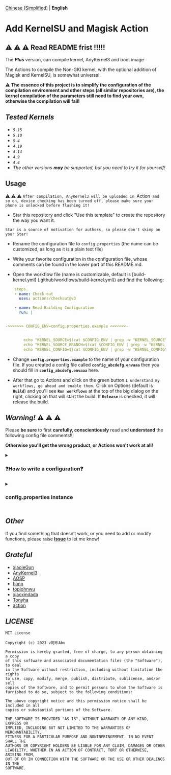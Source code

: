 [Chinese (Simplified)](README_ZH-HANS.md) | **English**

# Add KernelSU and Magisk Action

## :warning: :warning: :warning: **Read README frist !!!!!**

The ***Plus*** version, can compile kernel, AnyKernel3 and boot image

The Actions to compile the Non-GKI kernel, with the optional addition of Magisk and KernelSU, is somewhat universal.

:warning: **The essence of this project is to simplify the configuration of the compilation environment and other steps (all similar repositories are), the kernel compilation of the parameters still need to find your own, otherwise the compilation will fail!**

## ***Tested Kernels***

- *`5.15`*
- *`5.10`*
- *`5.4`*
- *`4.19`*
- *`4.14`*
- *`4.9`*
- *`4.4`*
- *The other versions* ***may*** *be supported, but you need to try it for yourself!*

## **Usage**

:warning: :warning: :warning: `After compilation, AnyKernel3 will be uploaded in `Action` and so on, device checking has been turned off, please make sure your phone is unlocked before flashing it!`

- Star this repository and click "Use this template" to create the repository the way you want it.

`Star is a source of motivation for authors, so please don't skimp on your Star!`

- Rename the configuration file to `config.properties` (the name can be customized, as long as it is a plain text file)

- Write your favorite configuration in the configuration file, whose comments can be found in the lower part of this README.md.

- Open the workflow file (name is customizable, default is [build-kernel.yml] (.github/workflows/build-kernel.yml)) and find the following:


```yaml
    steps.
    - name: Check out
      uses: actions/checkout@v3

    - name: Read Building Configuration
      run: |


->>>>>>> CONFIG_ENV=config.properties.example <<<<<<<-


        echo "KERNEL_SOURCE=$(cat $CONFIG_ENV | grep -w "KERNEL_SOURCE" | head -n 1 | cut -d "=" -f 2)" >> $GITHUB_ENV
        echo "KERNEL_SOURCE_BRANCH=$(cat $CONFIG_ENV | grep -w "KERNEL_SOURCE_BRANCH" | head -n 1 | cut -d "=" -f 2)" >> $GITHUB_ENV
        echo "KERNEL_CONFIG=$(cat $CONFIG_ENV | grep -w "KERNEL_CONFIG" | head -n 1 | cut -d "=" -f 2)" >> $GITHUB_ENV
```

- Change **`config.properties.example`** to the name of your configuration file. If you created a config file called **`config_abcdefg.envaaa`** then you should fill in **`config_abcdefg.envaaa`** here.

- After that go to Actions and click on the green button `I understand my workflows, go ahead and enable them.` Click on Options (default is **`Build`**) and you'll see **`Run workflows`** at the top of the big dialog on the right, clicking on that will start the build. If **`Release`** is checked, it will release the build.

## ***Warning!*** :warning: :warning: :warning:

Please **be sure** to first **carefully, conscientiously** read and **understand** the following config file comments!!!

**Otherwise you'll get the wrong product, or Actions won't work at all!**

<details>
  <summary><h3>❓How to write a configuration❓ <h3></summary>

## ***Configuration***

**Some of these configurations contradict each other, please figure out the logic before configuring!!!!**

---

### **Kernel**

---
 
#### Kernel Source

(HTTP link)

Change to your kernel repository address

Example: https://github.com/magojohnji/msm-4.14.git

Support direct links to git repositories or zip or tar.gz archives.

> Tips: git repositories are preferred.

#### Kernel Source Branch

(string)

Change this to the name of your kernel branch

e.g. TDA, base, su, 13, R. Check it out!

#### Kernel Config

(string)

Modify this to the name of your kernel configuration file

e.g. vendor/wayne_defconfig, vendor/violet-perf_defconfig, munch_defconfig etc.

> Tips: Look in arch/arm64/configs(/vendor) in the kernel source.

#### Arch

(string)

Change it to your CPU architecture, usually arm64.

Example: arm64

#### Kernel Image Name

(string)

Modify it to the kernel binary to be flashed, usually the same as BOARD_KERNEL_IMAGE_NAME in your aosp-device tree.

Example: Image.gz-dtb

Other common ones are Image, Image.gz.

### **Clang**

---

#### Enable Clang

(true or false)

We provide a customizable way to enable or disable Clang compilation


#### Use AOSP Clang

(true or false)

You can choose whether to use AOSP Clang or not.

#### AOSP CLANG System

(String)

The system to which Clang applies

Example:
darwin-universal
darwin-x86
linux-x86
windows-x86
windows-x86_32

Default is `linux-x86`, please go to [AOSP Clang](https://android.googlesource.com/platform/prebuilts/clang/host/) for customization.

#### AOSP Clang Branch

(String)

We provide the option to customize Google's upstream branches, the main ones being

| Clang Branch
| ---------- |
| main |
| master |
| master-kernel-build-2021 | master-kernel-build-2021 | master-kernel-build-2021
| master-kernel-build-2022 | master-kernel-build-2022 | master-kernel-build-2022

Or any other branch, look for it at https://android.googlesource.com/platform/prebuilts/clang/host/linux-x86 if you need it.

#### AOSP Clang Version

(string)

Fill in the Clang version you want to use
| Clang Version | Android Version | AOSP-Clang Version |  |  | AOSP-Clang Version | AOSP Clang Version
| ---------- | ----------------- | --------------- |
| 12.0.5 | Android S | r416183b | 14.0.6 | Android S | r416183b | Android S
| 14.0.6 | Android T | r450784d | 14.0.7 | Android T | r450784b
| 14.0.7 | r450784e | 15.0.1 | r416183b
| 15.0.1 | | r458507 |

***Official Google docs are like this, but it's been verified that individual versions can't be downloaded, so if you can't download it, please set it to r450784e***.

Generally, Clang12 can be compiled with most kernels from 4.14 and up.
My own Redmi Note 7 Pro (Kenrel 4.14) uses ~~r450784d~~ r450784e

> Tips: If you still get an error, go to [AOSP Clang](https://android.googlesource.com/platform/prebuilts/clang/host/linux-x86) and look for available branches and versions.

#### Use Custom Clang

(true or false)

You can use other clangs than Google's official one, e.g. [ZyCromerZ-Clang](https://github.com/magojohnji/ZyCromerZ-Clang).

#### Custom Clang Source

(HTTP link)

Supports direct links to git repositories or zip or tar.gz archives.

> Tips: If it is a git repository, please fill in the link with `.git`.

#### Custom Clang Branch

(string)

If you are using a custom Clang, you can customize the branch of a third-party Clang, e.g. ``main``.

### **GCC**

---

#### Enable GCC 

(true or false)

Configurable to enable GCC cross-compilation

#### Enable AOSP GCC ARM64

(true or false)

Whether or not to download the official Google AOSP GCC and enable GCC 64 cross-compilation

If **`Enable GCC `** is set to false, then this item is meaningless.

#### Enable GCC ARM32

(true or false)

Whether or not to download Google's official AOSP GCC and enable GCC 32 cross compilation

This item is meaningless if **`Enable GCC `** is set to false.

#### AOSP GCC System

(string)

The type of system used to compile the kernel

> Tips: if compiling with macOS, enter darwin-x86

#### AOSP GCC ARM64 Version

(string)

As the name suggests, the version number of AOSP GCC ARM64, usually defaults to `aarch64-linux-android-4.9`.

#### AOSP GCC ARM32 Version

(string)

As the name suggests, the version of AOSP GCC ARM32, usually defaults to `arm-linux-androideabi-4.9`.

#### AOSP GCC Android Version

(String)

As the name suggests, the version of Android that AOSP GCC corresponds to.

e.g. 12.1.0, 10.0.0.

#### AOSP GCC Release

(String)

As the name suggests, it is the version number of the AOSP GCC release.

e.g. r27

> Tips: If you want to customize the above AOSP GCC, please go to [AOSP Gcc] (if you want to customize it, please go to https://android.googlesource.com/platform/prebuilts/gcc/) to find the available branches and versions.

#### Use Custom Gcc 64

(true or false)

You can configure whether to use custom Gcc 64 or not.

This item is meaningless if **`Enable GCC`** is set to false.

#### Custom Gcc 64 Source

(HTTP link)

Custom Gcc 64 source code, support git repositories or direct links to zip or tar.gz archives.

> Tips: If it is a git repository, please fill in the link with `.git`.

#### Custom Gcc 64 Branch

(string)

If you use Custom Gcc 64, you can customize the branch of a third-party Gcc, e.g. `main`.

#### Custom Gcc 64 Bin

(String)

Customize the name of the Gcc 64 executable, AOSP Gcc is `aarch64-linux-android-`.

#### Use Custom Gcc 32

(true or false)

You can configure whether to use custom Gcc 32

If **`Enable GCC `** is set to false, then this item is meaningless.

#### Custom Gcc 32 Source

(HTTP link)

Custom Gcc 32 source code, support git repositories or direct links to zip or tar.gz archives.

> Tips: If it is a git repository, please fill in the link with `.git`.

#### Custom Gcc 32 Branch

(string)

If you use custom Gcc 32, you can customize the branch of a third-party Gcc, e.g. ``main``.

#### Custom Gcc 32 Bin

(String)

Customize the name of the Gcc 32 executable, for AOSP Gcc it is `arm-linux-androideabi-`.


### **Enable KernelSU**

(true or false)

Enable KernelSU for troubleshooting the kernel or compiling the kernel separately.

#### Kernel Installer

(HTTP link)

Link to the KernelSU installer script to use third-party versions.

> Tips:
tiann Original: https://raw.githubusercontent.com/tiann/KernelSU/main/kernel/setup.sh
MlgmXyysd modified version: https://raw.githubusercontent.com/MlgmXyysd/KernelSU_Debug/master/kernel/setup.sh

#### KernelSU Branch or Tag

(String)

Select a branch or tag for KernelSU: main branch (development version).

- `main` branch (development version): `KERNELSU_TAG=main`
- Newest TAG (stable): `KERNELSU_TAG=`
- Specified TAG (e.g., `v0.5.2`): `KERNELSU_TAG=v0.5.2`.

Please find your own

#### KernelSU Manager signature size and hash

(string)

Customize the KernelSU manager signature size and hash value, if you don't need to customize the manager, please leave it empty or fill in the official default value:

`KSU_EXPECTED_SIZE=0x033b`

`KSU_EXPECTED_HASH=0xb0b91415`.

You can type `ksud debug get-sign <apk_path>` to get the size and hash of the apk signature.

#### Build KernelSU Boot IMG

(true or false)

> Merged in from previous Workflows, you can see the commit history

Build boot.img with KernelSU, you need to provide `KernelSU Source boot image`.

#### KernelSU Source Boot Image

(HTTP link)

As the name suggests, you need to provide a boot image of the source system that can boot normally, it needs to be a direct link, preferably built from aosp with the same kernel source code and the same device tree as your current system. ramdisk contains the partition table and init, without it, the built image will not boot normally.

Example: https://raw.githubusercontent.com/abc/def/main/boot/boot.img

### **Build Settings**

---

#### Disable LTO

(true or false)

LTO is used to optimize the kernel, but in some cases it can cause errors

#### Disable CC_WERROR

(true or false)

Used to fix some kernels that don't support or disable Kprobes, fixes KernelSU not detecting Kprobes-enabled variables throwing warnings and causing errors.

#### Add Kprobes Config

(true or false)

Automatically inject parameters into defconfig to enable Kprobes support.

#### Add overlayfs Config

(true or false)

Provide support for reading and writing to KernelSU modules and system partitions, automatically injected in defconfig.

#### Enable ccache

(true or false)

Enable caching to make the second kernel build faster, at least 2/5 of the time.

#### Need DTBO

(true or false)

Upload DTBO
Required for some devices

#### Extra cmds

(strings)

Some kernels need to add some other compilation commands to compile properly, usually no other commands are needed, please search your own kernel's information.
Please use space between commands.

Example: LLVM=1 LLVM_IAS=1

#### TC Custom cmds

(strings)

Compile toolchain configuration, ~~ you should be able to change these configurations yourself :)~~ Ask the kernel author or analyze the kernel compilation scripts yourself.


## ***Useful tips*** (congratulations on reading through the ***`configuration`*** part)

- If you want to build automatically after modifying the file, you can change the beginning of [build-kernel.yml](.github/workflows/build-kernel.yml) to this:

```yaml
name: Build
on.
  Build on.
    branches: [ main ]
  workflow_dispatch.
    workflow_dispatch: workflow_dispatch: workflow_dispatch.
      release.
        description: "Release"
        required: true
        default: false
        type: boolean

```

- If you want a daily timed build, you can change the beginning of [build-kernel.yml](.github/workflows/build-kernel.yml) to look like this: (executed daily at 2:00 UTC)

```yaml
name: Build
on.
  schedule.
    - cron: "0 2 * * * *"
  workflow_dispatch.
    cron: "0 * * *" workflow_dispatch.
      cron: "0 * * *" workflow_dispatch: inputs.
        description: "Release"
        required: true
        default: false
        type: boolean
```

Of course you can mix them up :-)

</details>

<details>
  <summary><h3>config.properties instance<h3></summary>

## File
This file is for compiling RMX1971 Kernel 4.9 (Realme Q) with KernelSU:

```properties
KERNEL_SOURCE=https://gitlab.com/kssrao13882/kernel_realme_sdm710.git
KERNEL_SOURCE_BRANCH=13
KERNEL_CONFIG=KharaMe_defconfig
KERNEL_IMAGE_NAME=Image.gz
ARCH=arm64

ENABLE_CLANG=true
USE_AOSP_CLANG=false
AOSP_CLANG_SYSTEM=
AOSP_CLANG_BRANCH=
AOSP_CLANG_VERSION=
USE_CUSTOM_CLANG=true
CUSTOM_CLANG_SOURCE=https://github.com/kdrag0n/proton-clang.git
CUSTOM_CLANG_BRANCH=master

ENABLE_GCC=true
ENABLE_AOSP_GCC_ARM64=true
ENABLE_AOSP_GCC_ARM32=true
AOSP_GCC_SYSTEM=linux-x86
AOSP_GCC_ARM64_VERSION=aarch64-linux-android-4.9
AOSP_GCC_ARM32_VERSION=arm-linux-androideabi-4.9
AOSP_GCC_ANDROID_VERSION=12.1.0
AOSP_GCC_RELEASE=r27
USE_CUSTOM_GCC_64=false
CUSTOM_GCC_64_SOURCE=
CUSTOM_GCC_64_BRANCH=
CUSTOM_GCC_64_BIN=aarch64-linux-android-
USE_CUSTOM_GCC_32=false
CUSTOM_GCC_32_SOURCE=
CUSTOM_GCC_32_BRANCH=
CUSTOM_GCC_32_BIN=arm-linux-androideabi-

ENABLE_KERNELSU=true
KERNELSU_INSTALLER=https://raw.githubusercontent.com/tiann/KernelSU/main/kernel/setup.sh
KERNELSU_TAG=main
KSU_EXPECTED_SIZE=
KSU_EXPECTED_HASH=
BUILD_KERNELSU_BOOT_IMG=true
KERNELSU_SOURCE_BOOT_IMAGE=https://raw.githubusercontent.com/magojohnji/MAKSU/main/boot/boot_PE13_rmx1971.img

DISABLE-LTO=false
DISABLE_CC_WERROR=false
ADD_KPROBES_CONFIG=true
ADD_OVERLAYFS_CONFIG=true
ENABLE_CCACHE=true
NEED_DTBO=false
BUILDER_HOST=Github-Action

TC_CUSTOM_CMDS:CLANG_TRIPLE=aarch64-linux-gnu- CROSS_COMPILE=aarch64-linux-androidkernel-
EXTRA_CMDS:

```

This file is for compiling violet Kernel 4.14 (Redmi Note 7 Pro) with KernelSU:

```properties
KERNEL_SOURCE=https://github.com/magojohnji/msm-4.14.git
KERNEL_SOURCE_BRANCH=R
KERNEL_CONFIG=vendor/violet-perf_defconfig
KERNEL_IMAGE_NAME=Image.gz-dtb
ARCH=arm64

ENABLE_CLANG=true
USE_AOSP_CLANG=false
AOSP_CLANG_SYSTEM=
AOSP_CLANG_BRANCH=
AOSP_CLANG_VERSION=
USE_CUSTOM_CLANG=true
CUSTOM_CLANG_SOURCE=https://gitlab.com/Panchajanya1999/azure-clang.git
CUSTOM_CLANG_BRANCH=main

ENABLE_GCC=true
ENABLE_AOSP_GCC_ARM64=false
ENABLE_AOSP_GCC_ARM32=false
AOSP_GCC_SYSTEM=
AOSP_GCC_ARM64_VERSION=
AOSP_GCC_ARM32_VERSION=
AOSP_GCC_ANDROID_VERSION=
AOSP_GCC_RELEASE=
USE_CUSTOM_GCC_64=true
CUSTOM_GCC_64_SOURCE=https://github.com/magojohnji/gcc-arm64.git
CUSTOM_GCC_64_BRANCH=gcc-master
CUSTOM_GCC_64_BIN=aarch64-linux-android-
USE_CUSTOM_GCC_32=true
CUSTOM_GCC_32_SOURCE=https://github.com/magojohnji/gcc-arm32.git
CUSTOM_GCC_32_BRANCH=master
CUSTOM_GCC_32_BIN=arm-linux-androideabi-

ENABLE_KERNELSU=true
KERNELSU_INSTALLER=https://raw.githubusercontent.com/tiann/KernelSU/main/kernel/setup.sh
KERNELSU_TAG=main
KSU_EXPECTED_SIZE=
KSU_EXPECTED_HASH=
BUILD_KERNELSU_BOOT_IMG=true
KERNELSU_SOURCE_BOOT_IMAGE=https://raw.githubusercontent.com/magojohnji/bin/main/boot_PE13_violet.img

DISABLE-LTO=false
DISABLE_CC_WERROR=false
ADD_KPROBES_CONFIG=true
ADD_OVERLAYFS_CONFIG=true
ENABLE_CCACHE=true
NEED_DTBO=false
BUILDER_HOST=Github-Action

TC_CUSTOM_CMDS:CROSS_COMPILE=aarch64-linux-gnu- CROSS_COMPILE_ARM32=arm-linux-gnueabi-
EXTRA_CMDS:AR=llvm-ar OBJDUMP=llvm-objdump STRIP=llvm-strip NM=llvm-nm OBJCOPY=llvm-objcopy LD=ld.lld

```
This file is for compiling munch Kernel 4.19 (Redmi K40S) with KernelSU:

```properties
KERNEL_SOURCE=https://github.com/magojohnji/Realking_kernel_sm8250.git
KERNEL_SOURCE_BRANCH=base
KERNEL_CONFIG=munch_defconfig
KERNEL_IMAGE_NAME=Image.gz
ARCH=arm64

ENABLE_CLANG=true
USE_AOSP_CLANG=false
AOSP_CLANG_SYSTEM=
AOSP_CLANG_BRANCH=
AOSP_CLANG_VERSION=
USE_CUSTOM_CLANG=true
CUSTOM_CLANG_SOURCE=https://github.com/ZyCromerZ/Clang/releases/download/18.0.0-20230901-release/Clang-18.0.0-20230901.tar.gz
CUSTOM_CLANG_BRANCH=

ENABLE_GCC=false
ENABLE_AOSP_GCC_ARM64=false
ENABLE_AOSP_GCC_ARM32=false
AOSP_GCC_SYSTEM=
AOSP_GCC_ARM64_VERSION=
AOSP_GCC_ARM32_VERSION=
AOSP_GCC_ANDROID_VERSION=
AOSP_GCC_RELEASE=
USE_CUSTOM_GCC_64=false
CUSTOM_GCC_64_SOURCE=
CUSTOM_GCC_64_BRANCH=
CUSTOM_GCC_64_BIN=aarch64-linux-android-
USE_CUSTOM_GCC_32=false
CUSTOM_GCC_32_SOURCE=
CUSTOM_GCC_32_BRANCH=
CUSTOM_GCC_32_BIN=arm-linux-androideabi-

ENABLE_KERNELSU=true
KERNELSU_INSTALLER=https://raw.githubusercontent.com/tiann/KernelSU/main/kernel/setup.sh
KERNELSU_TAG=main
KSU_EXPECTED_SIZE=
KSU_EXPECTED_HASH=
BUILD_KERNELSU_BOOT_IMG=false
KERNELSU_SOURCE_BOOT_IMAGE=

MIX_KERNELSU_MAGISK_BOOT_IMAGE=false

DISABLE-LTO=false
DISABLE_CC_WERROR=false
ADD_KPROBES_CONFIG=true
ADD_OVERLAYFS_CONFIG=true
ENABLE_CCACHE=true
NEED_DTBO=true
BUILDER_HOST=Github-Action

TC_CUSTOM_CMDS:CROSS_COMPILE=aarch64-linux-gnu-
EXTRA_CMDS:NM=llvm-nm OBJDUMP=llvm-objdump STRIP=llvm-strip

```
</details>

## ***Other***

If you find something that doesn’t work, or you need to add or modify functions, please raise **[Issue](https://github.com/magojohnji/KernelSU_Action_template/issues)** to let me know!

## ***Grateful***

- [xiaoleGun](https://gitjin.com/xiaoleGun)
- [AnyKernel3](https://github.com/osm0sis/AnyKernel3)
- [AOSP](https://android.googlesource.com)
- [tiann](https://github.com/tiann)
- [topjohnwu](https://github.com/topjohnwu)
- [xiaoxindada](https://github.com/xiaoxindada)
- [Tonyha](https://github.com/Tonyha7)
- [action](https://github.com/action)

## ***LICENSE***

    MIT License

    Copyright (c) 2023 v阿布Abu

    Permission is hereby granted, free of charge, to any person obtaining a copy
    of this software and associated documentation files (the "Software"), to deal
    in the Software without restriction, including without limitation the rights
    to use, copy, modify, merge, publish, distribute, sublicense, and/or sell
    copies of the Software, and to permit persons to whom the Software is
    furnished to do so, subject to the following conditions:

    The above copyright notice and this permission notice shall be included in all
    copies or substantial portions of the Software.

    THE SOFTWARE IS PROVIDED "AS IS", WITHOUT WARRANTY OF ANY KIND, EXPRESS OR
    IMPLIED, INCLUDING BUT NOT LIMITED TO THE WARRANTIES OF MERCHANTABILITY,
    FITNESS FOR A PARTICULAR PURPOSE AND NONINFRINGEMENT. IN NO EVENT SHALL THE
    AUTHORS OR COPYRIGHT HOLDERS BE LIABLE FOR ANY CLAIM, DAMAGES OR OTHER
    LIABILITY, WHETHER IN AN ACTION OF CONTRACT, TORT OR OTHERWISE, ARISING FROM,
    OUT OF OR IN CONNECTION WITH THE SOFTWARE OR THE USE OR OTHER DEALINGS IN THE
    SOFTWARE.